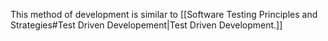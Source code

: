 This method of development is similar to [[Software Testing Principles and Strategies#Test Driven Developement|Test Driven Development.]]

